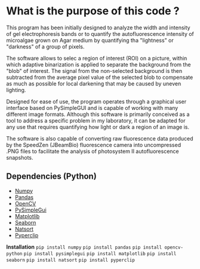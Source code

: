 # What is the purpose of this code ?
 This program has been initially designed to analyze the width and intensity of gel electrophoresis bands or to quantify the autofluorescence intensity of microalgae grown on Agar medium by quantifying tha "lightness" or "darkness" of a group of pixels.

 The software allows to selec a region of interest (ROI) on a picture, within which adaptive binarization is applied to separate the background from the "blob" of interest. The signal from the non-selected background is then subtracted from the average pixel value of the selected blob to compensate as much as possible for local darkening that may be caused by uneven lighting.

 Designed for ease of use, the program operates through a graphical user interface based on PySimpleGUI and is capable of working with many different image formats. Although this software is primarily conceived as a tool to address a specific problem in my laboratory, it can be adapted for any use that requires quantifying how light or dark a region of an image is.

 The software is also capable of converting raw fluorescence data produced by the SpeedZen (JBeamBio) fluorescence camera into uncompressed .PNG files to facilitate the analysis of photosystem II autofluorescence snapshots.

## Dependencies (Python)
 - [Numpy](https://numpy.org/)
 - [Pandas](https://pandas.pydata.org/)
 - [OpenCV](https://opencv.org/)
 - [PySimpleGui](https://www.pysimplegui.org/en/latest/)
 - [Matplotlib](https://matplotlib.org/)
 - [Seaborn](https://seaborn.pydata.org/)
 - [Natsort](https://natsort.readthedocs.io/en/stable/)
 - [Pyperclip](https://pyperclip.readthedocs.io/en/latest/)

**Installation**
```pip install numpy```
```pip install pandas```
```pip install opencv-python```
```pip install pysimplegui```
```pip install matplotlib```
```pip install seaborn```
```pip install natsort```
```pip install pyperclip```
